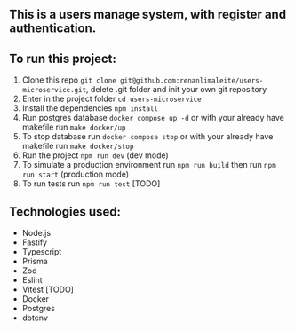 ## This is a users manage system, with register and authentication.

## To run this project:
1. Clone this repo `git clone git@github.com:renanlimaleite/users-microservice.git`, delete .git folder and init your own git repository
2. Enter in the project folder `cd users-microservice`
3. Install the dependencies `npm install`
4. Run postgres database `docker compose up -d` or with your already have makefile run `make docker/up`
5. To stop database run `docker compose stop` or with your already have makefile run `make docker/stop`
6. Run the project `npm run dev` (dev mode)
7. To simulate a production environment run `npm run build` then run `npm run start` (production mode)
8. To run tests run `npm run test` [TODO]

## Technologies used:
- Node.js
- Fastify
- Typescript
- Prisma
- Zod
- Eslint
- Vitest [TODO]
- Docker
- Postgres
- dotenv
